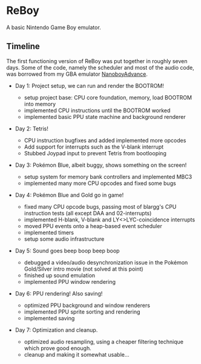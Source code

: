 # ReBoy
A basic Nintendo Game Boy emulator.

## Timeline

The first functioning version of ReBoy was put together in roughly seven days.
Some of the code, namely the scheduler and most of the audio code, was borrowed from my GBA emulator [NanoboyAdvance](https://github.com/fleroviux/NanoboyAdvance).

- Day 1: Project setup, we can run and render the BOOTROM!
  - setup project base: CPU core foundation, memory, load BOOTROM into memory
  - implemented CPU instructions until the BOOTROM worked
  - implemented basic PPU state machine and background renderer

- Day 2: Tetris!
  - CPU instruction bugfixes and added implemented more opcodes
  - Add support for interrupts such as the V-blank interrupt
  - Stubbed Joypad input to prevent Tetris from bootlooping
  
- Day 3: Pokémon Blue, albeit buggy, shows something on the screen!
  - setup system for memory bank controllers and implemented MBC3
  - implemented many more CPU opcodes and fixed some bugs

- Day 4: Pokémon Blue and Gold go in game!
  - fixed many CPU opcode bugs, passing most of blargg's CPU instruction tests (all except DAA and 02-interrupts)
  - implemented H-blank, V-blank and LY<>LYC-coincidence interrupts
  - moved PPU events onto a heap-based event scheduler
  - implemented timers
  - setup some audio infrastructure
  
- Day 5: Sound goes beep boop beep boop
  - debugged a video/audio desynchronization issue in the Pokémon Gold/Silver intro movie (not solved at this point)
  - finished up sound emulation
  - implemented PPU window rendering
  

- Day 6: PPU rendering! Also saving!
  - optimized PPU background and window renderers
  - implemented PPU sprite sorting and rendering 
  - implemented saving
  
- Day 7: Optimization and cleanup.
  - optimized audio resampling, using a cheaper filtering technique which prove good enough.
  - cleanup and making it somewhat usable...
